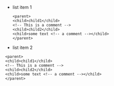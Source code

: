* list item 1

    ```
    <parent>
    <child>child1</child>
    <!-- This is a comment -->
    <child>child2</child>
    <child>some text <!-- a comment --></child>
    </parent>
    ```

* list item 2

```
<parent>
<child>child1</child>
<!-- This is a comment -->
<child>child2</child>
<child>some text <!-- a comment --></child>
</parent>
```
